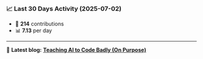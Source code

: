 <!--START_STATS-->
### 📈 Last 30 Days Activity (2025-07-02)  
- 🧮 **214** contributions  
- 📊 **7.13** per day
---
📝 **Latest blog:** [**Teaching AI to Code Badly (On Purpose)**](https://andriak.com/blog/badly-trained-ai)
<!--END_STATS-->
